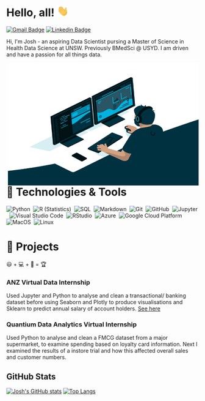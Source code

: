# Hello, all! <img src="https://raw.githubusercontent.com/JoshyB14/JoshyB14/master/wave.gif" width="30px">
[![Gmail Badge](https://img.shields.io/badge/-jbryden14@gmail.com-c14438?style=for-the-badge&logo=Gmail&logoColor=white&link=mailto:jbryden14@gmail.com)](mailto:jbryden14@gmail.com) 
[![Linkedin Badge](https://img.shields.io/badge/-joshbryden14-0072b1?style=for-the-badge&logo=Linkedin&logoColor=white&link=https://www.linkedin.com/in/joshbryden14/)](https://www.linkedin.com/in/josh-bryden14/) <p align='left'>Hi, I'm Josh - an aspiring Data Scientist pursing a Master of Science in Health Data Science at UNSW. Previously BMedSci @ USYD. I am driven and have a passion for all things data.
  
<img align="right" alt="GIF" src="https://github.com/JoshyB14/JoshyB14/blob/main/code.gif?raw=true" width="500" height="320" />

# 🔧 Technologies & Tools

![Python](https://img.shields.io/badge/-Python-05122A?style=for-the-badge&logo=python)&nbsp;
![R (Statistics)](https://img.shields.io/badge/-R-05122A?style=for-the-badge&logo=R&logoColor=276DC3)&nbsp;
![SQL](https://img.shields.io/badge/-SQL-05122A?style=for-the-badge&logo=sql)&nbsp;
![Markdown](https://img.shields.io/badge/-Markdown-05122A?style=for-the-badge&logo=markdown)&nbsp;
![Git](https://img.shields.io/badge/-Git-05122A?style=for-the-badge&logo=git)&nbsp;
![GitHub](https://img.shields.io/badge/-GitHub-05122A?style=for-the-badge&logo=github)&nbsp;
![Jupyter](https://img.shields.io/badge/-Jupyter-05122A?style=for-the-badge&logo=jupyter)&nbsp;
![Visual Studio Code](https://img.shields.io/badge/-Visual%20Studio%20Code-05122A?style=for-the-badge&logo=visual-studio-code&logoColor=007ACC)&nbsp;
![RStudio](https://img.shields.io/badge/-RStudio-05122A?style=for-the-badge&logo=rstudio)&nbsp;
![Azure](https://img.shields.io/badge/-Azure-05122A?style=for-the-badge&logo=azure)&nbsp;
![Google Cloud Platform](https://img.shields.io/badge/-Google_Cloud_Platform-05122A?style=for-the-badge&logo=gcp)&nbsp;
![MacOS](https://img.shields.io/badge/-MacOS-05122A?style=for-the-badge&logo=apple)&nbsp;
![Linux](https://img.shields.io/badge/-Linux-05122A?style=for-the-badge&logo=linux&logoColor=white)


# 🚧 Projects
  😃 + 💻 + 🧠 = 🏆
### ANZ Virtual Data Internship
Used Jupyter and Python to analyse and clean a transactional/ banking  dataset before using Seaborn and Plotly to produce visualisations and Sklearn to predict annual salary of account holders. [See here](https://github.com/JoshyB14/ANZ_Data_Virtual_Internship)

### Quantium Data Analytics Virtual Internship
Used Python to analyse and clean a FMCG dataset from a major supermarket, to examine spending based on loyalty card information. Next I examined the results of a instore trial and how this affected overall sales and customer numbers.

## GitHub Stats

[![Josh's GitHub stats](https://github-readme-stats.vercel.app/api?username=JoshyB14&show_icons=true&count_private=true?&theme=tokyonight)](https://github.com/anuraghazra/github-readme-stats)
[![Top Langs](https://github-readme-stats.vercel.app/api/top-langs/?username=JoshyB14&layout=compact&show_icons=true&count_private=true?&theme=tokyonight)](https://github.com/anuraghazra/github-readme-stats)

